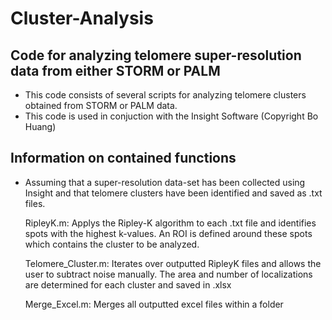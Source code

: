 # Cluster-Analysis

## Code for analyzing telomere super-resolution data from either STORM or PALM
* This code consists of several scripts for analyzing telomere clusters obtained from STORM or PALM data. 
* This code is used in conjuction with the Insight Software (Copyright Bo Huang)

##  Information on contained functions
* Assuming that a super-resolution data-set has been collected using Insight and that telomere clusters have been identified
  and saved as .txt files.
  
  RipleyK.m: Applys the Ripley-K algorithm to each .txt file and identifies spots with the highest k-values. An ROI is defined
             around these spots which contains the cluster to be analyzed.
  
  Telomere_Cluster.m: Iterates over outputted RipleyK files and allows the user to subtract noise manually. The area and number
                      of localizations are determined for each cluster and saved in .xlsx
                      
  Merge_Excel.m: Merges all outputted excel files within a folder


